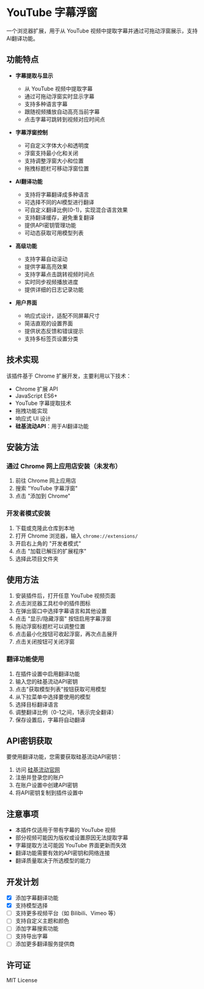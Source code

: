 # YouTube 字幕浮窗

一个浏览器扩展，用于从 YouTube 视频中提取字幕并通过可拖动浮窗展示，支持AI翻译功能。

## 功能特点

- **字幕提取与显示**
  - 从 YouTube 视频中提取字幕
  - 通过可拖动浮窗实时显示字幕
  - 支持多种语言字幕
  - 跟随视频播放自动高亮当前字幕
  - 点击字幕可跳转到视频对应时间点

- **字幕浮窗控制**
  - 可自定义字体大小和透明度
  - 浮窗支持最小化和关闭
  - 支持调整浮窗大小和位置
  - 拖拽标题栏可移动浮窗位置

- **AI翻译功能**
  - 支持将字幕翻译成多种语言
  - 可选择不同的AI模型进行翻译
  - 可自定义翻译比例(0-1)，实现混合语言效果
  - 支持翻译缓存，避免重复翻译
  - 提供API密钥管理功能
  - 可动态获取可用模型列表

- **高级功能**
  - 支持字幕自动滚动
  - 提供字幕高亮效果
  - 支持字幕点击跳转视频时间点
  - 实时同步视频播放进度
  - 提供详细的日志记录功能

- **用户界面**
  - 响应式设计，适配不同屏幕尺寸
  - 简洁直观的设置界面
  - 提供状态反馈和错误提示
  - 支持多标签页设置分类

## 技术实现

该插件基于 Chrome 扩展开发，主要利用以下技术：
- Chrome 扩展 API
- JavaScript ES6+
- YouTube 字幕提取技术
- 拖拽功能实现
- 响应式 UI 设计
- **硅基流动API**：用于AI翻译功能

## 安装方法

### 通过 Chrome 网上应用店安装（未发布）
1. 前往 Chrome 网上应用店
2. 搜索 "YouTube 字幕浮窗"
3. 点击 "添加到 Chrome"

### 开发者模式安装
1. 下载或克隆此仓库到本地
2. 打开 Chrome 浏览器，输入 `chrome://extensions/`
3. 开启右上角的 "开发者模式"
4. 点击 "加载已解压的扩展程序"
5. 选择此项目文件夹

## 使用方法

1. 安装插件后，打开任意 YouTube 视频页面
2. 点击浏览器工具栏中的插件图标
3. 在弹出窗口中选择字幕语言和其他设置
4. 点击 "显示/隐藏浮窗" 按钮启用字幕浮窗
5. 拖动浮窗标题栏可以调整位置
6. 点击最小化按钮可收起浮窗，再次点击展开
7. 点击关闭按钮可关闭浮窗

### 翻译功能使用

1. 在插件设置中启用翻译功能
2. 输入您的硅基流动API密钥
3. 点击"获取模型列表"按钮获取可用模型
4. 从下拉菜单中选择要使用的模型
5. 选择目标翻译语言
6. 调整翻译比例（0-1之间，1表示完全翻译）
7. 保存设置后，字幕将自动翻译

## API密钥获取

要使用翻译功能，您需要获取硅基流动API密钥：

1. 访问 [硅基流动官网](https://cloud.siliconflow.cn/)
2. 注册并登录您的账户
3. 在账户设置中创建API密钥
4. 将API密钥复制到插件设置中


## 注意事项

- 本插件仅适用于带有字幕的 YouTube 视频
- 部分视频可能因为版权或设置原因无法提取字幕
- 字幕提取方法可能因 YouTube 界面更新而失效
- 翻译功能需要有效的API密钥和网络连接
- 翻译质量取决于所选模型的能力

## 开发计划

- [x] 添加字幕翻译功能
- [x] 支持模型选择
- [ ] 支持更多视频平台（如 Bilibili、Vimeo 等）
- [ ] 支持自定义主题和颜色
- [ ] 添加字幕搜索功能
- [ ] 支持导出字幕
- [ ] 添加更多翻译服务提供商

## 许可证

MIT License